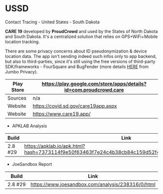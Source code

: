 # USSD
Contact Tracing - United States - South Dakota

**CARE 19** developed by **ProudCrowd** and used by the States of North Dakota and South Dakota. It's a centralized solution that relies on GPS+WiFi+Mobile location tracking. 

There are some privacy concerns about ID pseudonymization & device location data. The app isn't sending indeed such infos only to app backend, but also to third-parties, since it's still using the free versions of third-party SDK/frameworks - FourSquare and BugFender (more details [HERE](https://blog.jumboprivacy.com/jumbo-privacy-review-north-dakota-s-contact-tracing-app.html) from Jumbo Privacy).

Play Store | https://play.google.com/store/apps/details?id=com.proudcrowd.care
-----------|------------------------------------------------------------------
Sources | n/a
Website | https://covid.sd.gov/care19app.aspx
Website | https://www.care19.app/

- APKLAB Analysis

Build | Link
------|-----
2.8 #29 | https://apklab.io/apk.html?hash=7373114f9e50f63463f7e24c4b38cb84c159d52f42343aadcf84e998db0c8284

- JoeSandbox Report

Build | Link
------|-----
2.8 #29 | https://www.joesandbox.com/analysis/238316/0/html
